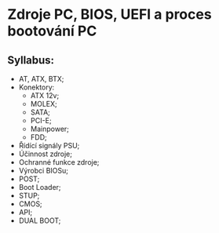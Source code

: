 # Zdroje PC, BIOS, UEFI a proces bootování PC

## Syllabus:

- AT, ATX, BTX;
- Konektory:
    - ATX 12v;
    - MOLEX;
    - SATA;
    - PCI-E;
    - Mainpower;
    - FDD;
- Řídící signály PSU;
- Účinnost zdroje;
- Ochranné funkce zdroje;
- Výrobci BIOSu;
- POST;
- Boot Loader;
- STUP;
- CMOS;
- API;
- DUAL BOOT;